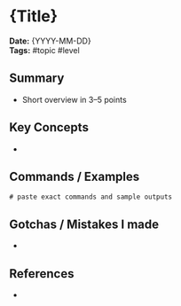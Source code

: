 # {Title}
**Date:** {YYYY-MM-DD}  
**Tags:** #topic #level  

## Summary
- Short overview in 3–5 points

## Key Concepts
- 

## Commands / Examples
```
# paste exact commands and sample outputs
```

## Gotchas / Mistakes I made
- 

## References
- 
